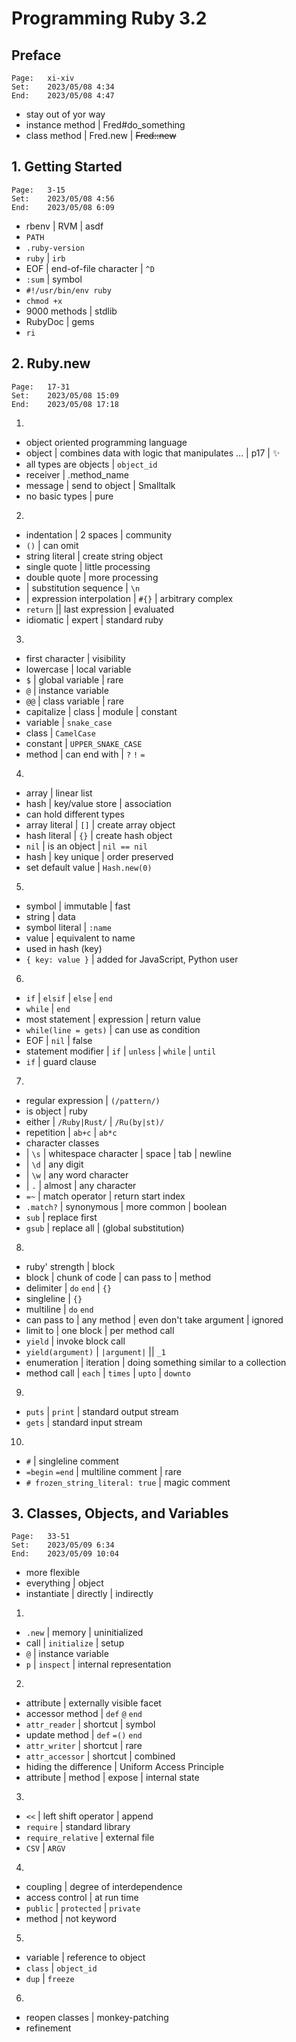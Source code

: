 # Programming Ruby 3.2

## Preface

```text
Page:   xi-xiv
Set:    2023/05/08 4:34
End:    2023/05/08 4:47
```

- stay out of yor way
- instance method | Fred#do_something
- class method | Fred.new | ~~Fred::new~~

## 1. Getting Started

```text
Page:   3-15
Set:    2023/05/08 4:56
End:    2023/05/08 6:09
```

- rbenv | RVM | asdf
- `PATH`
- `.ruby-version`
- `ruby` | `irb`
- EOF | end-of-file character | `^D`
- `:sum` | symbol
- `#!/usr/bin/env ruby`
- `chmod +x`
- 9000 methods | stdlib
- RubyDoc | gems
- `ri`

## 2. Ruby.new

```text
Page:   17-31
Set:    2023/05/08 15:09
End:    2023/05/08 17:18
```

1.

- object oriented programming language
- object | combines data with logic that manipulates ... | p17 | ✨
- all types are objects | `object_id`
- receiver | .method_name
- message | send to object | Smalltalk
- no basic types | pure

2.

- indentation | 2 spaces | community
- `()` | can omit
- string literal | create string object
- single quote | little processing
- double quote | more processing
- | substitution sequence | `\n`
- | expression interpolation | `#{}` | arbitrary complex
- `return` || last expression | evaluated
- idiomatic | expert | standard ruby

3.

- first character | visibility
- lowercase | local variable
- `$` | global variable | rare
- `@` | instance variable
- `@@` | class variable | rare
- capitalize | class | module | constant
- variable | `snake_case`
- class | `CamelCase`
- constant | `UPPER_SNAKE_CASE`
- method | can end with | `?` `!` `=`

4.

- array | linear list
- hash | key/value store | association
- can hold different types
- array literal | `[]` | create array object
- hash literal | `{}` | create hash object
- `nil` | is an object | `nil == nil`
- hash | key unique | order preserved
- set default value | `Hash.new(0)`

5.

- symbol | immutable | fast
- string | data
- symbol literal | `:name`
- value | equivalent to name
- used in hash (key)
- `{ key: value }` | added for JavaScript, Python user

6.

- `if` | `elsif` | `else` | `end`
- `while` | `end`
- most statement | expression | return value
- `while(line = gets)` | can use as condition
- EOF | `nil` | false
- statement modifier | `if` | `unless` | `while` | `until`
- `if` | guard clause

7.

- regular expression | `(/pattern/)`
- is object | ruby
- either | `/Ruby|Rust/` | `/Ru(by|st)/`
- repetition | `ab+c` | `ab*c`
- character classes
- | `\s` | whitespace character | space | tab | newline
- | `\d` | any digit
- | `\w` | any word character
- | `.` | almost | any character
- `=~` | match operator | return start index
- `.match?` | synonymous | more common | boolean
- `sub` | replace first
- `gsub`  | replace all | (global substitution)

8.

- ruby' strength | block
- block | chunk of code | can pass to | method
- delimiter | `do` `end` | `{}`
- singleline | `{}`
- multiline | `do` `end`
- can pass to | any method | even don't take argument | ignored
- limit to | one block | per method call
- `yield` | invoke block call
- `yield(argument)` | `|argument|` || `_1`
- enumeration | iteration | doing something similar to a collection
- method call | `each` | `times` | `upto` | `downto`

9.

- `puts` | `print` | standard output stream
- `gets` | standard input stream

10.

- `#` | singleline comment
- `=begin` `=end` | multiline comment | rare
- `# frozen_string_literal: true` | magic comment

## 3. Classes, Objects, and Variables

```text
Page:   33-51
Set:    2023/05/09 6:34
End:    2023/05/09 10:04
```

- more flexible
- everything | object
- instantiate | directly | indirectly

1.

- `.new` | memory | uninitialized
- call | `initialize` | setup
- `@` | instance variable
- `p` | `inspect` | internal representation

2.

- attribute | externally visible facet
- accessor method | `def` `@` `end`
- `attr_reader` | shortcut | symbol
- update method | `def` `=()` `end`
- `attr_writer` | shortcut | rare
- `attr_accessor` | shortcut | combined
- hiding the difference | Uniform Access Principle
- attribute | method | expose | internal state

3.

- `<<` | left shift operator | append
- `require` | standard library
- `require_relative` | external file
- `CSV` | `ARGV`

4.

- coupling | degree of interdependence
- access control | at run time
- `public` | `protected` | `private`
- method | not keyword

5.

- variable | reference to object
- `class` | `object_id`
- `dup` | `freeze`

6.

- reopen classes | monkey-patching
- refinement

